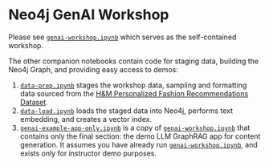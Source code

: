 # Neo4j GenAI Workshop

Please see [`genai-workshop.ipynb`](genai-workshop.ipynb) which serves as the self-contained workshop. 

The other companion notebooks contain code for staging data, building the Neo4j Graph, and providing easy access to demos:
1. [`data-prep.ipynb`](data-prep.ipynb) stages the workshop data, sampling and formatting data sourced from the [H&M Personalized Fashion Recommendations Dataset](https://www.kaggle.com/competitions/h-and-m-personalized-fashion-recommendations/data).
2. [`data-load.ipynb`](data-load.ipynb) loads the staged data into Neo4j, performs text embedding, and creates a vector index.
3. [`genai-example-app-only.ipynb`](genai-example-app-only.ipynb) is a copy of [`genai-workshop.ipynb`](genai-workshop.ipynb)  that contains only the final section: the demo LLM GraphRAG app for content generation. It assumes you have already run [`genai-workshop.ipynb`](genai-workshop.ipynb), and exists only for instructor demo purposes.